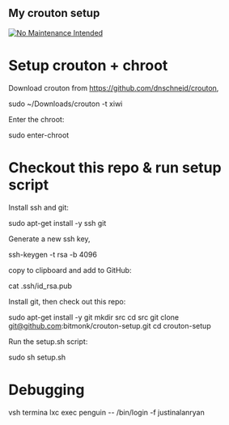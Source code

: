 ## My crouton setup

[![No Maintenance Intended](http://unmaintained.tech/badge.svg)](http://unmaintained.tech/)

# Setup crouton + chroot

Download crouton from https://github.com/dnschneid/crouton,

  sudo ~/Downloads/crouton -t xiwi

Enter the chroot:

  sudo enter-chroot

# Checkout this repo & run setup script

Install ssh and git:

  sudo apt-get install -y ssh git

Generate a new ssh key,

  ssh-keygen -t rsa -b 4096

copy to clipboard and add to GitHub:

  cat .ssh/id_rsa.pub

Install git, then check out this repo:

  sudo apt-get install -y git
  mkdir src
  cd src
  git clone git@github.com:bitmonk/crouton-setup.git
  cd crouton-setup

Run the setup.sh script:

  sudo sh setup.sh

# Debugging

vsh termina
lxc exec penguin -- /bin/login -f justinalanryan
